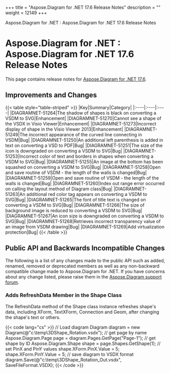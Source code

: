 +++
title = "Aspose.Diagram for .NET 17.6 Release Notes" 
description = "" 
weight = 12149 
+++

Aspose.Diagram for .NET : Aspose.Diagram for .NET 17.6 Release Notes  

# Aspose.Diagram for .NET : Aspose.Diagram for .NET 17.6 Release Notes


This page contains release notes for [Aspose.Diagram for .NET 17.6](https://www.nuget.org/packages/Aspose.Diagram/17.6.0).

## Improvements and Changes

{{< table style="table-striped" >}}
|Key|Summary|Category|
|:----|:----|:----|
|DIAGRAMNET-51264|The shadow of shapes is black on converting a VSDM to SVG|Enhancement|
|DIAGRAMNET-51270|Cannot see a shape of the VSDX in Visio Viewer|Enhancement|
|DIAGRAMNET-51273|Incorrect display of shape in the Visio Viewer 2013|Enhancement|
|DIAGRAMNET-51249|The incorrect appearance of the curved line connecting in VSDM|Bug|
|DIAGRAMNET-51250|An additional left parenthesis is added in text on converting a VSD to PDF|Bug|
|DIAGRAMNET-51251|The size of the icon is downgraded on converting a VSDM to SVG|Bug|
|DIAGRAMNET-51253|Incorrect color of text and borders in shapes when converting a VSDM to SVG|Bug|
|DIAGRAMNET-51255|An image at the bottom has been squashed on converting a VSDM to SVG|Bug|
|DIAGRAMNET-51258|Open and save routine of VSDM - the length of the walls is changed|Bug|
|DIAGRAMNET-51259|Open and save routine of VSDM - the length of the walls is changed|Bug|
|DIAGRAMNET-51260|Index out range error occurred on calling the layout method of Diagram class|Bug|
|DIAGRAMNET-51263|An additional red color tag appears on converting a VSDM to SVG|Bug|
|DIAGRAMNET-51265|The font of title text is changed on converting a VSDM to SVG|Bug|
|DIAGRAMNET-51266|The size of background image is reduced to converting a VSDM to SVG|Bug|
|DIAGRAMNET-51267|An icon size is downgraded on converting a VSDM to SVG|Bug|
|DIAGRAMNET-51268|Retrieves incorrect transparency value of an image from VSDM drawing|Bug|
|DIAGRAMNET-51269|Add virtualization protection|Bug|
{{< /table >}}

## Public API and Backwards Incompatible Changes

The following is a list of any changes made to the public API such as added, renamed, removed or deprecated members as well as any non-backward compatible change made to Aspose.Diagram for .NET. If you have concerns about any change listed, please raise them in the [Aspose.Diagram support forum](https://forum.aspose.com/c/diagram).

### Adds RefreshData Member in the Shape Class

The RefreshData method of the Shape class instance refreshes shape's data, including XForm, TextXForm, Connection and Geom, after changing the shape's text or others.

{{< code lang="cs" >}}
// Load diagram
Diagram diagram = new Diagram(@"c:\temp\3DShape_Rotation.vsdx");
// get page by name
Aspose.Diagram.Page page = diagram.Pages.GetPage("Page-1");
// get shape by ID
Aspose.Diagram.Shape shape = page.Shapes.GetShape(1);
// set PinX and PinY values
shape.XForm.PinX.Value = 5;
shape.XForm.PinY.Value = 5;
// save diagram to VSDX format
diagram.Save(@"c:\temp\3DShape_Rotation_Out.vsdx", SaveFileFormat.VSDX);
{{< /code >}}

